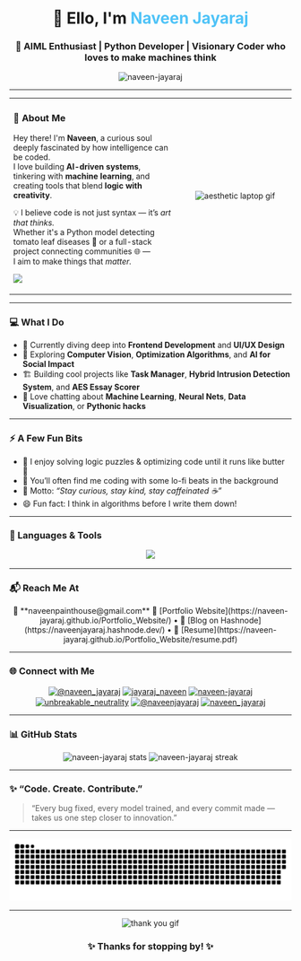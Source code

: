 <h1 align="center">👋 Ello, I'm <span style="color:#4FC3F7;">Naveen Jayaraj</span></h1>
<h3 align="center">🚀 AIML Enthusiast | Python Developer | Visionary Coder who loves to make machines think</h3>

<p align="center">
  <img src="https://komarev.com/ghpvc/?username=naveen-jayaraj&label=Profile%20views&color=0e75b6&style=flat" alt="naveen-jayaraj" />
</p>

---

<table align="center" width="100%">
  <tr>
    <td width="60%" valign="top">
      
### 🌟 About Me  
Hey there! I'm **Naveen**, a curious soul deeply fascinated by how intelligence can be coded.  
I love building **AI-driven systems**, tinkering with **machine learning**, and creating tools that blend **logic with creativity**.  

💡 I believe code is not just syntax — it’s *art that thinks.*  
Whether it's a Python model detecting tomato leaf diseases 🌿 or a full-stack project connecting communities 🌐 —  
I aim to make things that *matter.*

<p align="left">
  <img src="https://camo.githubusercontent.com/2258ba0f05163f3778f6ec7608f1c0f9247c337ff15ed2e0adaee102e1c44142/68747470733a2f2f6d656469612e74656e6f722e636f6d2f336254785a34486472797341414141642f706978656c732d6e656f6e2e676966" width="200"/>
</p>

  </td>
  <td width="40%" align="center" valign="center">
    <img src="https://camo.githubusercontent.com/6a1b1b17baa3c91481af1d3dafd94a9ae85f7b9e9cb4c38b4cfc79a2c52dab3c/68747470733a2f2f692e70696e696d672e636f6d2f6f726967696e616c732f66322f37342f36612f66323734366165313737613566346263623539636630386338643136346231332e676966" width="350" alt="aesthetic laptop gif"/>
  </td>
  </tr>
</table>

---

### 💻 What I Do
- 🌱 Currently diving deep into **Frontend Development** and **UI/UX Design**
- 🧠 Exploring **Computer Vision**, **Optimization Algorithms**, and **AI for Social Impact**
- 🏗️ Building cool projects like **Task Manager**, **Hybrid Intrusion Detection System**, and **AES Essay Scorer**
- 💬 Love chatting about **Machine Learning**, **Neural Nets**, **Data Visualization**, or **Pythonic hacks**

---

### ⚡ A Few Fun Bits
- 🧩 I enjoy solving logic puzzles & optimizing code until it runs like butter 🧈  
- 🎵 You’ll often find me coding with some lo-fi beats in the background  
- 🌈 Motto: *“Stay curious, stay kind, stay caffeinated ☕”*  
- 😄 Fun fact: I think in algorithms before I write them down!

---

### 🧰 Languages & Tools
<p align="center">
  <img src="https://skillicons.dev/icons?i=python,java,javascript,react,html,css,mysql,flask,git,github,linux,opencv,tensorflow,vscode" />
</p>

---

### 📬 Reach Me At
<p align="center">
  📧 **naveenpainthouse@gmail.com**  
  💼 [Portfolio Website](https://naveen-jayaraj.github.io/Portfolio_Website/) • 
  📝 [Blog on Hashnode](https://naveenjayaraj.hashnode.dev/) • 
  📄 [Resume](https://naveen-jayaraj.github.io/Portfolio_Website/resume.pdf)
</p>

---

### 🌐 Connect with Me
<p align="center">
<a href="https://dev.to/@naveen_jayaraj" target="blank"><img align="center" src="https://raw.githubusercontent.com/rahuldkjain/github-profile-readme-generator/master/src/images/icons/Social/devto.svg" alt="@naveen_jayaraj" height="30" width="40" /></a>
<a href="https://twitter.com/jayaraj_naveen" target="blank"><img align="center" src="https://raw.githubusercontent.com/rahuldkjain/github-profile-readme-generator/master/src/images/icons/Social/twitter.svg" alt="jayaraj_naveen" height="30" width="40" /></a>
<a href="https://linkedin.com/in/naveen-jayaraj" target="blank"><img align="center" src="https://raw.githubusercontent.com/rahuldkjain/github-profile-readme-generator/master/src/images/icons/Social/linked-in-alt.svg" alt="naveen-jayaraj" height="30" width="40" /></a>
<a href="https://www.instagram.com/unbreakable_neutrality" target="blank"><img align="center" src="https://raw.githubusercontent.com/rahuldkjain/github-profile-readme-generator/master/src/images/icons/Social/instagram.svg" alt="unbreakable_neutrality" height="30" width="40" /></a>
<a href="https://hashnode.com/@naveenjayaraj" target="blank"><img align="center" src="https://raw.githubusercontent.com/rahuldkjain/github-profile-readme-generator/master/src/images/icons/Social/hashnode.svg" alt="@naveenjayaraj" height="30" width="40" /></a>
<a href="https://www.leetcode.com/naveen_jayaraj" target="blank"><img align="center" src="https://raw.githubusercontent.com/rahuldkjain/github-profile-readme-generator/master/src/images/icons/Social/leet-code.svg" alt="naveen_jayaraj" height="30" width="40" /></a>
</p>

---

### 📊 GitHub Stats
<p align="center">
  <img src="https://github-readme-stats.vercel.app/api?username=naveen-jayaraj&show_icons=true&theme=tokyonight" alt="naveen-jayaraj stats" />
  <img src="https://github-readme-streak-stats.herokuapp.com/?user=naveen-jayaraj&theme=tokyonight" alt="naveen-jayaraj streak" />
</p>

---

### ✨ “Code. Create. Contribute.”
> “Every bug fixed, every model trained, and every commit made — takes us one step closer to innovation.”

---

<p align="center">
  <img src="https://github.com/naveen-jayaraj/naveen-jayaraj/blob/output/github-snake-dark.svg" alt="snake gif" />
</p>

---

<p align="center">
  <img src="https://i.pinimg.com/originals/38/4b/90/384b90bae69429b729ebe49f142178a5.gif" width="300" alt="thank you gif"/>
</p>

<h3 align="center">✨ Thanks for stopping by! ✨</h3>
